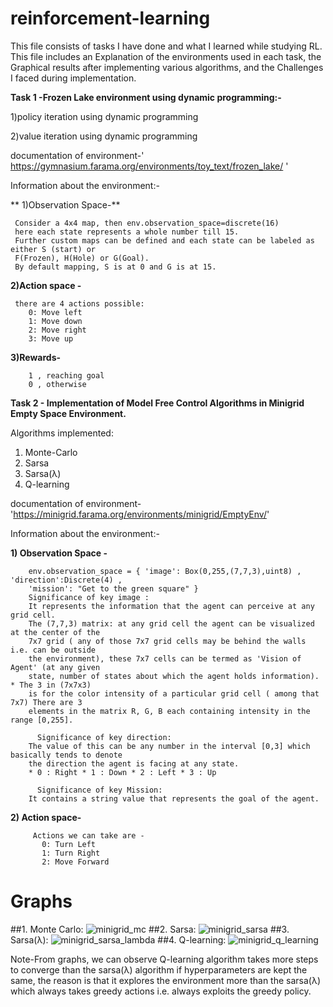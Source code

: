 # reinforcement-learning
This file consists of tasks I have done and what I learned while studying RL. This file includes an Explanation of the environments used in each task, the Graphical results after implementing various algorithms, and the Challenges I faced during implementation.


**Task 1 -Frozen Lake environment using dynamic programming:-**

  1)policy iteration using dynamic programming
  
  2)value iteration using dynamic programming
  
documentation of environment-' https://gymnasium.farama.org/environments/toy_text/frozen_lake/ '

Information about the environment:-

 **  1)Observation Space-**
     
     Consider a 4x4 map, then env.observation_space=discrete(16)
     here each state represents a whole number till 15.
     Further custom maps can be defined and each state can be labeled as either S (start) or 
     F(Frozen), H(Hole) or G(Goal).
     By default mapping, S is at 0 and G is at 15.
    
   
 **2)Action space -**
   
     there are 4 actions possible:
        0: Move left
        1: Move down
        2: Move right
        3: Move up
  **3)Rewards-**

        1 , reaching goal
        0 , otherwise


**Task 2 - Implementation of Model Free Control Algorithms in Minigrid Empty Space Environment.**

Algorithms implemented:

1. Monte-Carlo
2. Sarsa
3. Sarsa(λ)
4. Q-learning


documentation of environment-'https://minigrid.farama.org/environments/minigrid/EmptyEnv/'


Information about the environment:-

 **1) Observation Space -**

        env.observation_space = { 'image': Box(0,255,(7,7,3),uint8) , 'direction':Discrete(4) ,
        'mission': "Get to the green square" }
        Significance of key image :
        It represents the information that the agent can perceive at any grid cell.
        The (7,7,3) matrix: at any grid cell the agent can be visualized at the center of the 
        7x7 grid ( any of those 7x7 grid cells may be behind the walls i.e. can be outside 
        the environment), these 7x7 cells can be termed as 'Vision of Agent' (at any given
        state, number of states about which the agent holds information). * The 3 in (7x7x3) 
        is for the color intensity of a particular grid cell ( among that 7x7) There are 3 
        elements in the matrix R, G, B each containing intensity in the range [0,255].

          Significance of key direction:
        The value of this can be any number in the interval [0,3] which basically tends to denote 
        the direction the agent is facing at any state.
        * 0 : Right * 1 : Down * 2 : Left * 3 : Up

          Significance of key Mission:
        It contains a string value that represents the goal of the agent.
    
 **2) Action space-**

         Actions we can take are -
           0: Turn Left
           1: Turn Right
           2: Move Forward


# **Graphs**
##1. Monte Carlo:
![minigrid_mc](https://github.com/user-attachments/assets/e944dae1-7537-426d-a573-447919f90fef)
##2. Sarsa:
![minigrid_sarsa](https://github.com/user-attachments/assets/d2d0fe28-d49d-4672-8d41-c74ef00bfec7)
##3. Sarsa(λ):
![minigrid_sarsa_lambda](https://github.com/user-attachments/assets/c84800a8-87e4-47b5-b5a9-dc3451231ac5)
##4. Q-learning:
![minigrid_q_learning](https://github.com/user-attachments/assets/a7a8c447-2b65-437f-a3d3-98c1d874552d)


 Note-From graphs, we can observe Q-learning algorithm takes more steps to converge than the sarsa(λ) algorithm if hyperparameters are kept the same, the reason is that it explores the environment more than the sarsa(λ) which always takes greedy actions i.e. always exploits the greedy policy.

